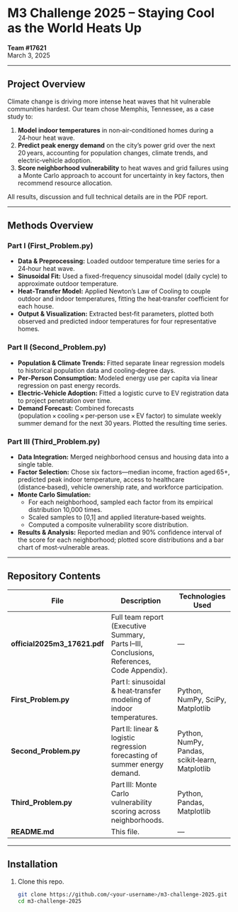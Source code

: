 # M3 Challenge 2025 – Staying Cool as the World Heats Up

**Team #17621**  
March 3, 2025

---

## Project Overview

Climate change is driving more intense heat waves that hit vulnerable communities hardest. Our team chose Memphis, Tennessee, as a case study to:

1. **Model indoor temperatures** in non‑air‑conditioned homes during a 24‑hour heat wave.  
2. **Predict peak energy demand** on the city’s power grid over the next 20 years, accounting for population changes, climate trends, and electric‑vehicle adoption.  
3. **Score neighborhood vulnerability** to heat waves and grid failures using a Monte Carlo approach to account for uncertainty in key factors, then recommend resource allocation.

All results, discussion and full technical details are in the PDF report.

---

## Methods Overview

### Part I (First_Problem.py)
- **Data & Preprocessing:** Loaded outdoor temperature time series for a 24‑hour heat wave.  
- **Sinusoidal Fit:** Used a fixed-frequency sinusoidal model (daily cycle) to approximate outdoor temperature.  
- **Heat‑Transfer Model:** Applied Newton’s Law of Cooling to couple outdoor and indoor temperatures, fitting the heat‑transfer coefficient for each house.  
- **Output & Visualization:** Extracted best‑fit parameters, plotted both observed and predicted indoor temperatures for four representative homes.

### Part II (Second_Problem.py)
- **Population & Climate Trends:** Fitted separate linear regression models to historical population data and cooling‑degree days.  
- **Per‑Person Consumption:** Modeled energy use per capita via linear regression on past energy records.  
- **Electric‑Vehicle Adoption:** Fitted a logistic curve to EV registration data to project penetration over time.  
- **Demand Forecast:** Combined forecasts (population × cooling × per‑person use × EV factor) to simulate weekly summer demand for the next 30 years. Plotted the resulting time series.

### Part III (Third_Problem.py)
- **Data Integration:** Merged neighborhood census and housing data into a single table.  
- **Factor Selection:** Chose six factors—median income, fraction aged 65+, predicted peak indoor temperature, access to healthcare (distance‑based), vehicle ownership rate, and workforce participation.  
- **Monte Carlo Simulation:**  
  - For each neighborhood, sampled each factor from its empirical distribution 10,000 times.  
  - Scaled samples to [0,1] and applied literature‑based weights.  
  - Computed a composite vulnerability score distribution.  
- **Results & Analysis:** Reported median and 90% confidence interval of the score for each neighborhood; plotted score distributions and a bar chart of most‑vulnerable areas.

---

## Repository Contents

| File                         | Description                                                                                   | Technologies Used                                  |
|------------------------------|-----------------------------------------------------------------------------------------------|----------------------------------------------------|
| **official2025m3_17621.pdf** | Full team report (Executive Summary, Parts I–III, Conclusions, References, Code Appendix).     | —                                                  |
| **First_Problem.py**         | Part I: sinusoidal & heat‑transfer modeling of indoor temperatures.                           | Python, NumPy, SciPy, Matplotlib                   |
| **Second_Problem.py**        | Part II: linear & logistic regression forecasting of summer energy demand.                   | Python, NumPy, Pandas, scikit‑learn, Matplotlib     |
| **Third_Problem.py**         | Part III: Monte Carlo vulnerability scoring across neighborhoods.                             | Python, Pandas, Matplotlib                         |
| **README.md**                | This file.                                                                                    | —                                                  |

---

## Installation

1. Clone this repo.  
   ```bash
   git clone https://github.com/<your‑username>/m3‑challenge‑2025.git
   cd m3‑challenge‑2025
